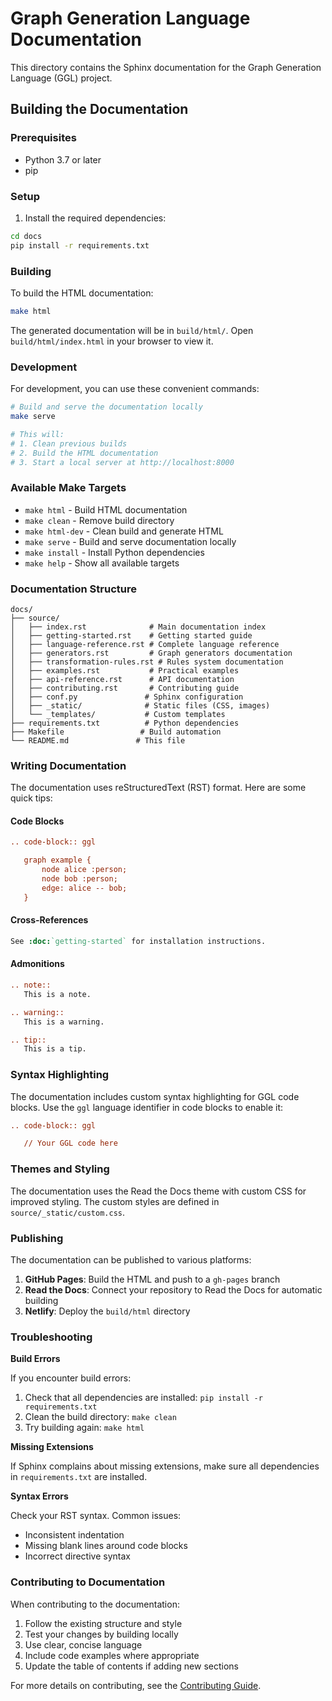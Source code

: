 # Graph Generation Language Documentation

This directory contains the Sphinx documentation for the Graph Generation Language (GGL) project.

## Building the Documentation

### Prerequisites

- Python 3.7 or later
- pip

### Setup

1. Install the required dependencies:

```bash
cd docs
pip install -r requirements.txt
```

### Building

To build the HTML documentation:

```bash
make html
```

The generated documentation will be in `build/html/`. Open `build/html/index.html` in your browser to view it.

### Development

For development, you can use these convenient commands:

```bash
# Build and serve the documentation locally
make serve

# This will:
# 1. Clean previous builds
# 2. Build the HTML documentation
# 3. Start a local server at http://localhost:8000
```

### Available Make Targets

- `make html` - Build HTML documentation
- `make clean` - Remove build directory
- `make html-dev` - Clean build and generate HTML
- `make serve` - Build and serve documentation locally
- `make install` - Install Python dependencies
- `make help` - Show all available targets

### Documentation Structure

```
docs/
├── source/
│   ├── index.rst              # Main documentation index
│   ├── getting-started.rst    # Getting started guide
│   ├── language-reference.rst # Complete language reference
│   ├── generators.rst         # Graph generators documentation
│   ├── transformation-rules.rst # Rules system documentation
│   ├── examples.rst           # Practical examples
│   ├── api-reference.rst      # API documentation
│   ├── contributing.rst       # Contributing guide
│   ├── conf.py               # Sphinx configuration
│   ├── _static/              # Static files (CSS, images)
│   └── _templates/           # Custom templates
├── requirements.txt          # Python dependencies
├── Makefile                 # Build automation
└── README.md               # This file
```

### Writing Documentation

The documentation uses reStructuredText (RST) format. Here are some quick tips:

#### Code Blocks

```rst
.. code-block:: ggl

   graph example {
       node alice :person;
       node bob :person;
       edge: alice -- bob;
   }
```

#### Cross-References

```rst
See :doc:`getting-started` for installation instructions.
```

#### Admonitions

```rst
.. note::
   This is a note.

.. warning::
   This is a warning.

.. tip::
   This is a tip.
```

### Syntax Highlighting

The documentation includes custom syntax highlighting for GGL code blocks. Use the `ggl` language identifier in code blocks to enable it:

```rst
.. code-block:: ggl

   // Your GGL code here
```

### Themes and Styling

The documentation uses the Read the Docs theme with custom CSS for improved styling. The custom styles are defined in `source/_static/custom.css`.

### Publishing

The documentation can be published to various platforms:

1. **GitHub Pages**: Build the HTML and push to a `gh-pages` branch
2. **Read the Docs**: Connect your repository to Read the Docs for automatic building
3. **Netlify**: Deploy the `build/html` directory

### Troubleshooting

**Build Errors**

If you encounter build errors:

1. Check that all dependencies are installed: `pip install -r requirements.txt`
2. Clean the build directory: `make clean`
3. Try building again: `make html`

**Missing Extensions**

If Sphinx complains about missing extensions, make sure all dependencies in `requirements.txt` are installed.

**Syntax Errors**

Check your RST syntax. Common issues:
- Inconsistent indentation
- Missing blank lines around code blocks
- Incorrect directive syntax

### Contributing to Documentation

When contributing to the documentation:

1. Follow the existing structure and style
2. Test your changes by building locally
3. Use clear, concise language
4. Include code examples where appropriate
5. Update the table of contents if adding new sections

For more details on contributing, see the [Contributing Guide](source/contributing.rst).
